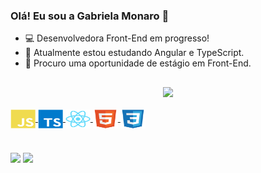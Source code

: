 ### Olá! Eu sou a Gabriela Monaro 👋

- 💻 Desenvolvedora Front-End em progresso!
- 🌱 Atualmente estou estudando Angular e TypeScript. 
- 🏢 Procuro uma oportunidade de estágio em Front-End.

##
<div align="center">
  <a href="https://github.com/gabrielamonaro">
<!---
 <img height="180em" src="https://github-readme-stats.vercel.app/api?username=gabrielamonaro&show_icons=true&theme=buefy&include_all_commits=true&count_private=true"/> -->
  <img height="180em" src="https://github-readme-stats.vercel.app/api/top-langs/?username=gabrielamonaro&layout=compact&langs_count=7&theme=buefy"/>
</div>
</div>
<div style="display: inline_block"><br>
  <img align="center" alt="Js" height="30" width="40" src="https://raw.githubusercontent.com/devicons/devicon/master/icons/javascript/javascript-plain.svg">
  <img align="center" alt="Ts" height="30" width="40" src="https://raw.githubusercontent.com/devicons/devicon/master/icons/typescript/typescript-plain.svg">
  <img align="center" alt="React" height="30" width="40" src="https://raw.githubusercontent.com/devicons/devicon/master/icons/react/react-original.svg">
  <img align="center" alt="HTML" height="30" width="40" src="https://raw.githubusercontent.com/devicons/devicon/master/icons/html5/html5-original.svg">
  <img align="center" alt="CSS" height="30" width="40" src="https://raw.githubusercontent.com/devicons/devicon/master/icons/css3/css3-original.svg">
</div>

#

<div> 
 <a href = "mailto:gabrielamonaro@outlook.com"><img src="https://img.shields.io/badge/Microsoft_Outlook-0078D4?style=for-the-badge&logo=microsoft-outlook&logoColor=white" target="_blank"></a>
  <a href="https://www.linkedin.com/in/gabriela-m-97a64b225/" target="_blank"><img src="https://img.shields.io/badge/-LinkedIn-%230077B5?style=for-the-badge&logo=linkedin&logoColor=white" target="_blank"></a> 
 
 
</div>
